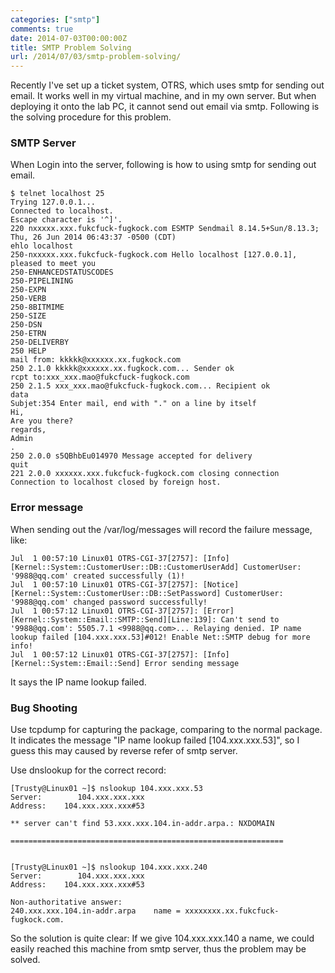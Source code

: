 ```yaml
---
categories: ["smtp"]
comments: true
date: 2014-07-03T00:00:00Z
title: SMTP Problem Solving
url: /2014/07/03/smtp-problem-solving/
---
```


Recently I've set up a ticket system, OTRS, which uses smtp for sending out email. It works well in my virtual machine, and in my own server. But when deploying it onto the lab PC, it cannot send out email via smtp. Following is the solving procedure for this problem.    
### SMTP Server
When Login into the server, following is how to using smtp for sending out email.    

```
$ telnet localhost 25
Trying 127.0.0.1...
Connected to localhost.
Escape character is '^]'.
220 nxxxxx.xxx.fukcfuck-fugkock.com ESMTP Sendmail 8.14.5+Sun/8.13.3; Thu, 26 Jun 2014 06:43:37 -0500 (CDT)
ehlo localhost
250-nxxxxx.xxx.fukcfuck-fugkock.com Hello localhost [127.0.0.1], pleased to meet you
250-ENHANCEDSTATUSCODES
250-PIPELINING
250-EXPN
250-VERB
250-8BITMIME
250-SIZE
250-DSN
250-ETRN
250-DELIVERBY
250 HELP
mail from: kkkkk@xxxxxx.xx.fugkock.com
250 2.1.0 kkkkk@xxxxxx.xx.fugkock.com... Sender ok
rcpt to:xxx_xxx.mao@fukcfuck-fugkock.com
250 2.1.5 xxx_xxx.mao@fukcfuck-fugkock.com... Recipient ok
data
Subjet:354 Enter mail, end with "." on a line by itself
Hi,
Are you there?
regards,
Admin
.
250 2.0.0 s5QBhbEu014970 Message accepted for delivery
quit
221 2.0.0 xxxxxx.xxx.fukcfuck-fugkock.com closing connection
Connection to localhost closed by foreign host.

```

### Error message
When sending out the /var/log/messages will record the failure message, like: 

```
Jul  1 00:57:10 Linux01 OTRS-CGI-37[2757]: [Info][Kernel::System::CustomerUser::DB::CustomerUserAdd] CustomerUser: '9988@qq.com' created successfully (1)!
Jul  1 00:57:10 Linux01 OTRS-CGI-37[2757]: [Notice][Kernel::System::CustomerUser::DB::SetPassword] CustomerUser: '9988@qq.com' changed password successfully!
Jul  1 00:57:12 Linux01 OTRS-CGI-37[2757]: [Error][Kernel::System::Email::SMTP::Send][Line:139]: Can't send to '9988@qq.com': 5505.7.1 <9988@qq.com>... Relaying denied. IP name lookup failed [104.xxx.xxx.53]#012! Enable Net::SMTP debug for more info!
Jul  1 00:57:12 Linux01 OTRS-CGI-37[2757]: [Info][Kernel::System::Email::Send] Error sending message

```

It says the IP name lookup failed.     
### Bug Shooting
Use tcpdump for capturing the package, comparing to the normal package.    
It indicates the message "IP name lookup failed [104.xxx.xxx.53]", so I guess this may caused by reverse refer of smtp server.   

Use dnslookup for the correct record:    

```
[Trusty@Linux01 ~]$ nslookup 104.xxx.xxx.53
Server:        104.xxx.xxx.xxx
Address:    104.xxx.xxx.xxx#53

** server can't find 53.xxx.xxx.104.in-addr.arpa.: NXDOMAIN

=============================================================


[Trusty@Linux01 ~]$ nslookup 104.xxx.xxx.240
Server:        104.xxx.xxx.xxx
Address:    104.xxx.xxx.xxx#53

Non-authoritative answer:
240.xxx.xxx.104.in-addr.arpa    name = xxxxxxxx.xx.fukcfuck-fugkock.com.

```

So the solution is quite clear: If we give 104.xxx.xxx.140 a name, we could easily reached this machine from smtp server, thus the problem may be solved.    
